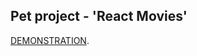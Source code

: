 ## Pet project - 'React Movies'

[DEMONSTRATION](https://andrey-golubenko.github.io/react-movies/).
